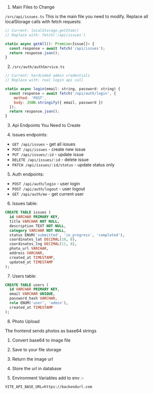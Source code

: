 1. Main Files to Change

 `/src/api/issues.ts`
This is the main file you need to modify. Replace all localStorage calls with fetch requests:

```javascript
// Current: localStorage.getItem()
// Replace with: fetch('/api/issues')

static async getAll(): Promise<Issue[]> {
  const response = await fetch('/api/issues');
  return response.json();
}
```

2. `/src/auth/authService.ts`

```javascript
// Current: hardcoded admin credentials
// Replace with: real login api call

static async login(email: string, password: string) {
  const response = await fetch('/api/auth/login', {
    method: 'POST',
    body: JSON.stringify({ email, password })
  });
  return response.json();
}
```

3. Api Endpoints You Need to Create

4. Issues endpoints:
- `GET /api/issues` - get all issues
- `POST /api/issues` - create new issue
- `PUT /api/issues/:id` - update issue
- `DELETE /api/issues/:id` - delete issue
- `PATCH /api/issues/:id/status` - update status only

5. Auth endpoints:
- `POST /api/auth/login` - user login
- `POST /api/auth/logout` - user logout
- `GET /api/auth/me` - get current user

6. Issues table:
```sql
CREATE TABLE issues (
  id VARCHAR PRIMARY KEY,
  title VARCHAR NOT NULL,
  description TEXT NOT NULL,
  category VARCHAR NOT NULL,
  status ENUM('submitted', 'in_progress', 'completed'),
  coordinates_lat DECIMAL(10, 8),
  coordinates_lng DECIMAL(11, 8),
  photo_url VARCHAR,
  address VARCHAR,
  created_at TIMESTAMP,
  updated_at TIMESTAMP
);
```
7. Users table:
```sql
CREATE TABLE users (
  id VARCHAR PRIMARY KEY,
  email VARCHAR UNIQUE,
  password_hash VARCHAR,
  role ENUM('user', 'admin'),
  created_at TIMESTAMP
);
```

8. Photo Upload

The frontend sends photos as base64 strings
1. Convert base64 to image file
2. Save to your file storage
3. Return the image url
4. Store the url in database

9. Environment Variables
add to env :-
```
VITE_API_BASE_URL=https://backendurl.com
```

